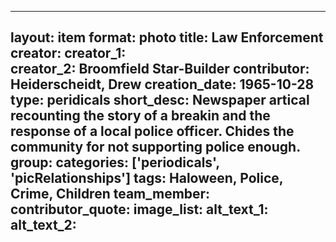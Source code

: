 
---
layout: item
format: photo
title: Law Enforcement
creator: 
    creator_1:  
    creator_2: Broomfield Star-Builder
contributor: Heiderscheidt, Drew
creation_date: 1965-10-28
type: peridicals
short_desc: Newspaper artical recounting the story of a breakin and the response of a local police officer. Chides the community for not supporting police enough. 
group: 
categories: ['periodicals', 'picRelationships'] 
tags: Haloween, Police, Crime, Children 
team_member: 
contributor_quote: 
image_list: 
alt_text_1: 
alt_text_2: 
---